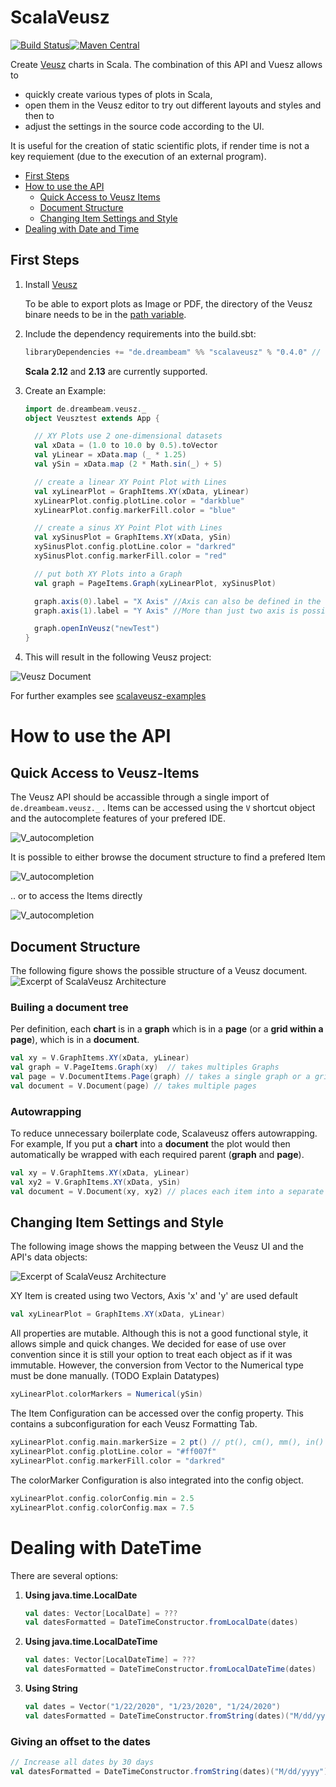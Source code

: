 # ScalaVeusz
[![Build Status](https://travis-ci.org/staeff777/scalaveusz.svg?branch=master)](https://travis-ci.org/staeff777/scalaveusz)[![Maven Central](https://maven-badges.herokuapp.com/maven-central/de.dreambeam/scalaveusz_2.12/badge.svg)](https://maven-badges.herokuapp.com/maven-central/de.dreambeam/scalaveusz_2.12)

Create [Veusz](https://veusz.github.io/) charts in Scala.
The combination of this API and Vuesz allows to 
- quickly create various types of plots in Scala, 
- open them in the Veusz editor to try out different layouts and styles and then to
- adjust the settings in the source code according to the UI.

It is useful for the creation of static scientific plots, if render time is not a key requiement (due to the execution of an external program). 

- [First Steps](#first-steps)
- [How to use the API](#how-to-use-the-api)
  - [Quick Access to Veusz Items](#quick-access-to-veusz-items)
  - [Document Structure](#document-structure)
  - [Changing Item Settings and Style](#changing-item-settings-and-style)
- [Dealing with Date and Time](#dealing-with-datetime) 

## First Steps
1. Install [Veusz](https://veusz.github.io/download/)
   
   To be able to export plots as Image or PDF, the directory of the Veusz binare needs to be in the [path variable](https://en.wikipedia.org/wiki/PATH_(variable)). 

2. Include the dependency requirements into the build.sbt:
    ```scala
    libraryDependencies += "de.dreambeam" %% "scalaveusz" % "0.4.0" // version according to Maven Central Badge in the top of this page
    ```
    **Scala 2.12** and **2.13** are currently supported.
    
3. Create an Example:
    
    ```scala
    import de.dreambeam.veusz._
    object Veusztest extends App {
    
      // XY Plots use 2 one-dimensional datasets
      val xData = (1.0 to 10.0 by 0.5).toVector
      val yLinear = xData.map (_ * 1.25)
      val ySin = xData.map (2 * Math.sin(_) + 5)
    
      // create a linear XY Point Plot with Lines
      val xyLinearPlot = GraphItems.XY(xData, yLinear)
      xyLinearPlot.config.plotLine.color = "darkblue"
      xyLinearPlot.config.markerFill.color = "blue"
    
      // create a sinus XY Point Plot with Lines
      val xySinusPlot = GraphItems.XY(xData, ySin)
      xySinusPlot.config.plotLine.color = "darkred"
      xySinusPlot.config.markerFill.color = "red"
    
      // put both XY Plots into a Graph
      val graph = PageItems.Graph(xyLinearPlot, xySinusPlot)
    
      graph.axis(0).label = "X Axis" //Axis can also be defined in the Graph constructor
      graph.axis(1).label = "Y Axis" //More than just two axis is possible
    
      graph.openInVeusz("newTest")
    }
    ```

4. This will result in the following Veusz project:

![Veusz Document](https://raw.githubusercontent.com/staeff777/scalaveusz/master/documentation/example.png)

For further examples see [scalaveusz-examples](https://github.com/staeff777/scalaveusz-examples)

# How to use the API
## Quick Access to Veusz-Items
The Veusz API should be accassible through a single import of `de.dreambeam.veusz._` . Items can be accessed using the `V` shortcut object and the autocomplete features of your prefered IDE.  

![V_autocompletion](documentation/V.png)

It is possible to either browse the document structure to find a prefered Item

![V_autocompletion](documentation/V_Browse.png)

.. or to access the Items directly

![V_autocompletion](documentation/V_Direct.png)

## Document Structure
The following figure shows the possible structure of a Veusz document.
![Excerpt of ScalaVeusz Architecture](documentation/structure.png)

### Builing a document tree
Per definition, each **chart** is in a **graph** which is in a **page** (or a **grid within a page**), which is in a **document**. 
```scala
val xy = V.GraphItems.XY(xData, yLinear)
val graph = V.PageItems.Graph(xy)  // takes multiples Graphs
val page = V.DocumentItems.Page(graph) // takes a single graph or a grid
val document = V.Document(page) // takes multiple pages
```

### Autowrapping

To reduce unnecessary boilerplate code, Scalaveusz offers autowrapping. For example, If you put a **chart** into a **document** the plot would then automatically be wrapped with each required parent (**graph** and **page**). 
```scala
val xy = V.GraphItems.XY(xData, yLinear)
val xy2 = V.GraphItems.XY(xData, ySin)
val document = V.Document(xy, xy2) // places each item into a separate page
```
## Changing Item Settings and Style
The following image shows the mapping between the Veusz UI and the API's data objects:

![Excerpt of ScalaVeusz Architecture](documentation/config.png)

XY Item is created using two Vectors, Axis 'x' and 'y' are used default
```scala 
val xyLinearPlot = GraphItems.XY(xData, yLinear)
```
All properties are mutable. Although this is not a good functional style, it allows simple and quick changes.
We decided for ease of use over convention since it is still your option to treat each object as if it was immutable.
However, the conversion from Vector to the Numerical type must be done manually. (TODO Explain Datatypes)
```scala 
xyLinearPlot.colorMarkers = Numerical(ySin)
```
The Item Configuration can be accessed over the config property. 
This contains a subconfiguration for each Veusz Formatting Tab.

```scala
xyLinearPlot.config.main.markerSize = 2 pt() // pt(), cm(), mm(), in() or percent()
xyLinearPlot.config.plotLine.color = "#ff007f"
xyLinearPlot.config.markerFill.color = "darkred"
```
The colorMarker Configuration is also integrated into the config object.
```scala
xyLinearPlot.config.colorConfig.min = 2.5
xyLinearPlot.config.colorConfig.max = 7.5
```

# Dealing with DateTime

There are several options:

1. **Using java.time.LocalDate**

    ```scala
    val dates: Vector[LocalDate] = ???
    val datesFormatted = DateTimeConstructor.fromLocalDate(dates)
    ```

2. **Using java.time.LocalDateTime**

    ```scala
    val dates: Vector[LocalDateTime] = ???
    val datesFormatted = DateTimeConstructor.fromLocalDateTime(dates)
    ```

3. **Using String**

    ```scala
    val dates = Vector("1/22/2020", "1/23/2020", "1/24/2020")
    val datesFormatted = DateTimeConstructor.fromString(dates)("M/dd/yyyy")
    ```

### Giving an offset to the dates

```scala
// Increase all dates by 30 days
val datesFormatted = DateTimeConstructor.fromString(dates)("M/dd/yyyy")(Map("dd"->30))
```
